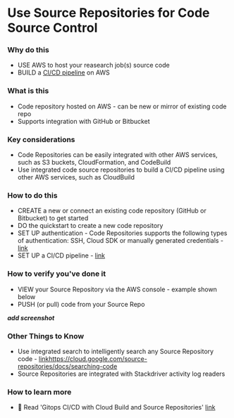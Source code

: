 # Use Source Repositories for Code Source Control

### Why do this
 - USE AWS to host your reasearch job(s) source code
 - BUILD a [CI/CD pipeline](https://aws.amazon.com/getting-started/hands-on/set-up-ci-cd-pipeline/) on AWS 

### What is this
 - Code repository hosted on AWS - can be new or mirror of existing code repo
 - Supports integration with GitHub or Bitbucket

### Key considerations
 - Code Repositories can be easily integrated with other AWS services, such as S3 buckets, CloudFormation, and CodeBuild
 - Use integrated code source repositories to build a CI/CD pipeline using other AWS services, such as CloudBuild

### How to do this
 - CREATE a new or connect an existing code repository (GitHub or Bitbucket) to get started
 - DO the quickstart to create a new code repository
 - SET UP authentication - Code Repositories supports the following types of authentication: SSH, Cloud SDK or
manually generated credentials - [link](https://amazon.com/getting-started/hands-on/set-up-code-repository/)
 - SET UP a CI/CD pipeline - [link](https://aws.amazon.com/getting-started/hands-on/set-up-ci-cd-pipeline/)

### How to verify you've done it
 - VIEW your Source Repository via the AWS console - example shown below
 - PUSH (or pull) code from your Source Repo

***add screenshot***

### Other Things to Know
 - Use integrated search to intelligently search any Source Repository code - [link]()https://cloud.google.com/source-repositories/docs/searching-code
 - Source Repositories are integrated with Stackdriver activity log readers

### How to learn more
 - 📘 Read 'Gitops CI/CD with Cloud Build and Source Repositories' [link](https://cloud.google.com/kubernetes-engine/docs/tutorials/gitops-cloud-build)
